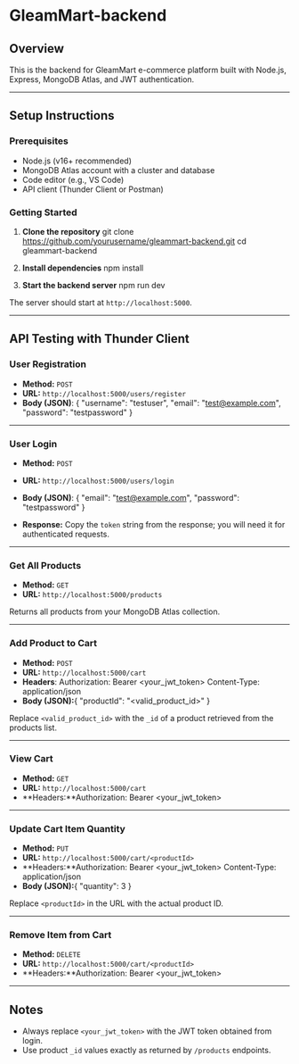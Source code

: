 # GleamMart-backend
## Overview

This is the backend for GleamMart e-commerce platform built with Node.js, Express, MongoDB Atlas, and JWT authentication.

---

## Setup Instructions

### Prerequisites

- Node.js (v16+ recommended)
- MongoDB Atlas account with a cluster and database
- Code editor (e.g., VS Code)
- API client (Thunder Client or Postman)

### Getting Started

1. **Clone the repository**
git clone https://github.com/yourusername/gleammart-backend.git
cd gleammart-backend


2. **Install dependencies**
npm install

3. **Start the backend server**
npm run dev


The server should start at `http://localhost:5000`.

---

## API Testing with Thunder Client

### User Registration

- **Method:** `POST`
- **URL:** `http://localhost:5000/users/register`
- **Body (JSON)**: {
"username": "testuser",
"email": "test@example.com",
"password": "testpassword"
} 


---

### User Login

- **Method:** `POST`
- **URL:** `http://localhost:5000/users/login`
- **Body (JSON)**: {
"email": "test@example.com",
"password": "testpassword"
}


- **Response:** Copy the `token` string from the response; you will need it for authenticated requests.

---

### Get All Products

- **Method:** `GET`
- **URL:** `http://localhost:5000/products`

Returns all products from your MongoDB Atlas collection.

---

### Add Product to Cart

- **Method:** `POST`
- **URL:** `http://localhost:5000/cart`
- **Headers**: Authorization: Bearer <your_jwt_token>
               Content-Type: application/json
- **Body (JSON):**{
"productId": "<valid_product_id>"
}

Replace `<valid_product_id>` with the `_id` of a product retrieved from the products list.

---

### View Cart

- **Method:** `GET`
- **URL:** `http://localhost:5000/cart`
- **Headers:**Authorization: Bearer <your_jwt_token>

---

### Update Cart Item Quantity

- **Method:** `PUT`
- **URL:** `http://localhost:5000/cart/<productId>`
- **Headers:**Authorization: Bearer <your_jwt_token>
Content-Type: application/json
- **Body (JSON):**{
"quantity": 3
}

Replace `<productId>` in the URL with the actual product ID.

---

### Remove Item from Cart

- **Method:** `DELETE`
- **URL:** `http://localhost:5000/cart/<productId>`
- **Headers:**Authorization: Bearer <your_jwt_token>

---

## Notes

- Always replace `<your_jwt_token>` with the JWT token obtained from login.
- Use product `_id` values exactly as returned by `/products` endpoints.

